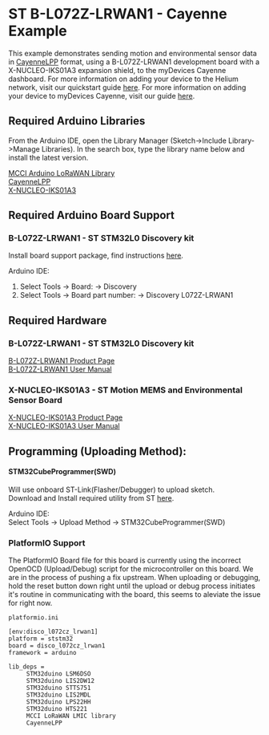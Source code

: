 # ST B-L072Z-LRWAN1 - Cayenne Example

This example demonstrates sending motion and environmental sensor data in [CayenneLPP](https://developers.mydevices.com/cayenne/docs/lora/#lora-cayenne-low-power-payload) format, using a B-L072Z-LRWAN1 development board with a X-NUCLEO-IKS01A3 expansion shield, to the myDevices Cayenne dashboard. For more information on adding your device to the Helium network, visit our quickstart guide [here](https://developer.helium.com/console/quickstart). For more information on adding your device to myDevices Cayenne, visit our guide [here](https://developer.helium.com/console/integrations/mydevices-cayenne-integration).

## Required Arduino Libraries

From the Arduino IDE, open the Library Manager (Sketch->Include Library->Manage Libraries). In the search box, type the library name below and install the latest version.

[MCCI Arduino LoRaWAN Library](https://github.com/mcci-catena/arduino-lmic)  
[CayenneLPP](https://github.com/ElectronicCats/CayenneLPP)  
[X-NUCLEO-IKS01A3](https://github.com/stm32duino/X-NUCLEO-IKS01A3)  

## Required Arduino Board Support

### B-L072Z-LRWAN1 - ST STM32L0 Discovery kit  
Install board support package, find instructions [here](https://github.com/stm32duino/Arduino_Core_STM32#getting-started).  

Arduino IDE:  
1. Select Tools -> Board: -> Discovery 
2. Select Tools -> Board part number: -> Discovery L072Z-LRWAN1 

## Required Hardware

### B-L072Z-LRWAN1 - ST STM32L0 Discovery kit

[B-L072Z-LRWAN1 Product Page](https://www.st.com/en/evaluation-tools/b-l072z-lrwan1.html)  
[B-L072Z-LRWAN1 User Manual](https://www.st.com/content/ccc/resource/technical/document/user_manual/group0/ac/62/15/c7/60/ac/4e/9c/DM00329995/files/DM00329995.pdf/jcr:content/translations/en.DM00329995.pdf)  

### X-NUCLEO-IKS01A3 - ST Motion MEMS and Environmental Sensor Board

[X-NUCLEO-IKS01A3 Product Page](https://www.st.com/en/ecosystems/x-nucleo-iks01a3.html)  
[X-NUCLEO-IKS01A3 User Manual](https://www.st.com/resource/en/user_manual/dm00601501-getting-started-with-the-xnucleoiks01a3-motion-mems-and-environmental-sensor-expansion-board-for-stm32-nucleo-stmicroelectronics.pdf)  
## Programming (Uploading Method):

#### STM32CubeProgrammer(SWD)
Will use onboard ST-Link(Flasher/Debugger) to upload sketch.  
Download and Install required utility from ST [here](https://www.st.com/en/development-tools/stm32cubeprog.html).  

Arduino IDE:  
Select Tools -> Upload Method -> STM32CubeProgrammer(SWD)

### PlatformIO Support 

The PlatformIO Board file for this board is currently using the incorrect OpenOCD (Upload/Debug)
script for the microcontroller on this board. We are in the process of pushing a fix upstream. When 
uploading or debugging, hold the reset button down right until the upload or debug process initiates 
it's routine in communicating with the board, this seems to aleviate the issue for right now.

`platformio.ini`
```
[env:disco_l072cz_lrwan1]
platform = ststm32
board = disco_l072cz_lrwan1
framework = arduino

lib_deps =
     STM32duino LSM6DSO
     STM32duino LIS2DW12
     STM32duino STTS751
     STM32duino LIS2MDL
     STM32duino LPS22HH
     STM32duino HTS221
     MCCI LoRaWAN LMIC library
     CayenneLPP
``` 